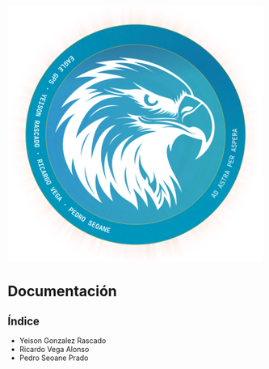![Logotipo circular](./assets/logo_circle.svg)

# Documentación

## Índice

-   Yeison Gonzalez Rascado
-   Ricardo Vega Alonso
-   Pedro Seoane Prado
